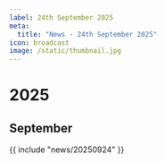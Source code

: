 ```yaml
---
label: 24th September 2025
meta:
  title: "News - 24th September 2025"
icon: broadcast
image: /static/thumbnail.jpg
---
```


# 2025
## September

{{ include "news/20250924" }}